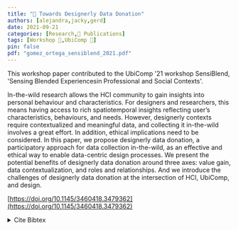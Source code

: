 ```yaml
---
title: "📜 Towards Designerly Data Donation"
authors: [alejandra,jacky,gerd]
date: 2021-09-21
categories: [Research,📜 Publications]
tags: [Workshop 📘,UbiComp 🎯]
pin: false
pdf: "gomez_ortega_sensiblend_2021.pdf"
---
```


This workshop paper contributed to the UbiComp '21 workshop SensiBlend, 'Sensing Blended Experiencesin Professional and Social Contexts'.

In-the-wild research allows the HCI community to gain insights into personal behaviour and characteristics. For designers and researchers, this means having access to rich spatiotemporal insights reflecting user’s characteristics, behaviours, and needs. However, designerly contexts require contextualized and meaningful data, and collecting it in-the-wild involves a great effort. In addition, ethical implications need to be considered. In this paper, we propose designerly data donation, a participatory approach for data collection in-the-wild, as an effective and ethical way to enable data-centric design processes. We present the potential benefits of designerly data donation around three axes: value gain, data contextualization, and roles and relationships. And we introduce the challenges of designerly data donation at the intersection of HCI, UbiComp, and design.

[https://doi.org/10.1145/3460418.3479362](https://doi.org/10.1145/3460418.3479362)

<details>
    <summary>Cite Bibtex</summary>
    <pre>
@inproceedings{10.1145/3460418.3479362,
author = {Gomez Ortega, Alejandra and Bourgeois, Jacky and Kortuem, Gerd},
title = {Towards Designerly Data Donation},
year = {2021},
isbn = {9781450384612},
publisher = {Association for Computing Machinery},
address = {New York, NY, USA},
url = {https://doi.org/10.1145/3460418.3479362},
doi = {10.1145/3460418.3479362},
abstract = { In-the-wild research allows the HCI community to gain insights into personal behaviour
and characteristics. For designers and researchers, this means having access to rich
spatiotemporal insights reflecting user’s characteristics, behaviours, and needs.
However, designerly contexts require contextualized and meaningful data, and collecting
it in-the-wild involves a great effort. In addition, ethical implications need to
be considered. In this paper, we propose designerly data donation, a participatory
approach for data collection in-the-wild, as an effective and ethical way to enable
data-centric design processes. We present the potential benefits of designerly data
donation around three axes: value gain, data contextualization, and roles and relationships.
And we introduce the challenges of designerly data donation at the intersection of
HCI, UbiComp, and design.},
booktitle = {Adjunct Proceedings of the 2021 ACM International Joint Conference on Pervasive and Ubiquitous Computing and Proceedings of the 2021 ACM International Symposium on Wearable Computers},
pages = {496–501},
numpages = {6},
keywords = {Personal Data, Data-Centric Design;, Data Donation},
location = {Virtual, USA},
series = {UbiComp '21}
}
    </pre>
</details>